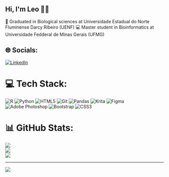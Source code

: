## Hi, I'm Leo 👋✨
 🧬 Graduated in Biological sciences at Universidade Estadual do Norte Fluminense Darcy Ribeiro (UENF)
 💻 Master student in Bioinformatics at Universidade Fedderal de Minas Gerais (UFMG)

## 🌐 Socials:
[![LinkedIn](https://img.shields.io/badge/LinkedIn-%230077B5.svg?logo=linkedin&logoColor=white)](https://linkedin.com/in/www.linkedin.com/in/leonardo-henrique-da-silva-ab5755230) 

# 💻 Tech Stack:
![R](https://img.shields.io/badge/r-%23276DC3.svg?style=for-the-badge&logo=r&logoColor=white) ![Python](https://img.shields.io/badge/python-3670A0?style=for-the-badge&logo=python&logoColor=ffdd54) ![HTML5](https://img.shields.io/badge/html5-%23E34F26.svg?style=for-the-badge&logo=html5&logoColor=white) ![Git](https://img.shields.io/badge/git-%23F05033.svg?style=for-the-badge&logo=git&logoColor=white) ![Pandas](https://img.shields.io/badge/pandas-%23150458.svg?style=for-the-badge&logo=pandas&logoColor=white) ![Krita](https://img.shields.io/badge/Krita-203759?style=for-the-badge&logo=krita&logoColor=EEF37B) ![Figma](https://img.shields.io/badge/figma-%23F24E1E.svg?style=for-the-badge&logo=figma&logoColor=white) ![Adobe Photoshop](https://img.shields.io/badge/adobe%20photoshop-%2331A8FF.svg?style=for-the-badge&logo=adobe%20photoshop&logoColor=white) ![Bootstrap](https://img.shields.io/badge/bootstrap-%238511FA.svg?style=for-the-badge&logo=bootstrap&logoColor=white) ![CSS3](https://img.shields.io/badge/css3-%231572B6.svg?style=for-the-badge&logo=css3&logoColor=white)
# 📊 GitHub Stats:
![](https://github-readme-stats.vercel.app/api?username=LeonardoSilvaH&theme=merko&hide_border=false&include_all_commits=false&count_private=false)<br/>
![](https://nirzak-streak-stats.vercel.app/?user=LeonardoSilvaH&theme=merko&hide_border=false)<br/>
![](https://github-readme-stats.vercel.app/api/top-langs/?username=LeonardoSilvaH&theme=merko&hide_border=false&include_all_commits=false&count_private=false&layout=compact)

---
[![](https://visitcount.itsvg.in/api?id=LeonardoSilvaH&icon=0&color=0)](https://visitcount.itsvg.in)

<!-- Proudly created with GPRM ( https://gprm.itsvg.in ) -->
